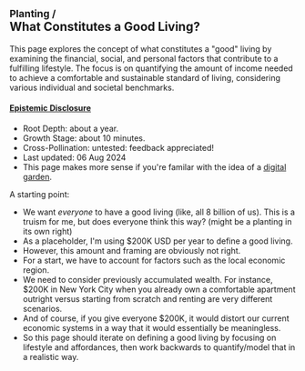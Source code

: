 ## <small>Planting /</small><br/>What Constitutes a Good Living?

This page explores the concept of what constitutes a "good" living by examining
the financial, social, and personal factors that contribute to a fulfilling
lifestyle. The focus is on quantifying the amount of income needed to achieve a
comfortable and sustainable standard of living, considering various individual
and societal benchmarks.

#### [Epistemic Disclosure](https://maggieappleton.com/epistemic-disclosure)

- <span class="epistemic-disclosure" data-tooltip="How long I've been mulling this over">Root Depth</span>: about a year.
- <span class="epistemic-disclosure" data-tooltip="My progress in articulating and refining the concept">Growth Stage</span>: about 10 minutes.
- <span class="epistemic-disclosure" data-tooltip="The extent of feedback and external input I've incorporated">Cross-Pollination</span>: untested: feedback appreciated!
- Last updated: 06 Aug 2024
- This page makes more sense if you're familar with the idea of a [digital
  garden](https://maggieappleton.com/garden-history).

A starting point:

- We want _everyone_ to have a good living (like, all 8 billion of us). This is
  a truism for me, but does everyone think this way? (might be a planting in
  its own right)
- As a placeholder, I'm using $200K USD per year to define a good living.
- However, this amount and framing are obviously not right.
- For a start, we have to account for factors such as the local economic
  region.
- We need to consider previously accumulated wealth. For instance, $200K in New
  York City when you already own a comfortable apartment outright versus
  starting from scratch and renting are very different scenarios.
- And of course, if you give everyone $200K, it would distort our current
  economic systems in a way that it would essentially be meaningless.
- So this page should iterate on defining a good living by focusing on
  lifestyle and affordances, then work backwards to quantify/model that in a
  realistic way.
